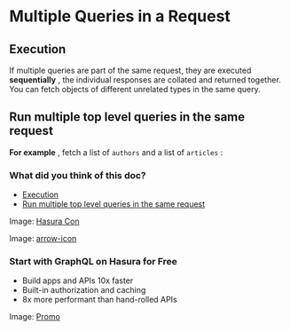 # Multiple Queries in a Request

## Execution​

If multiple queries are part of the same request, they are executed **sequentially** , the individual responses are collated and returned
together. You can fetch objects of different unrelated types in the same
query.

## Run multiple top level queries in the same request​

 **For example** , fetch a list of `authors` and a list of `articles` :

### What did you think of this doc?

- [ Execution ](https://hasura.io/docs/latest/queries/postgres/multiple-queries/#execution)
- [ Run multiple top level queries in the same request ](https://hasura.io/docs/latest/queries/postgres/multiple-queries/#run-multiple-top-level-queries-in-the-same-request)


Image: [ Hasura Con ](https://res.cloudinary.com/dh8fp23nd/image/upload/v1686154570/hasura-con-2023/has-con-light-date_r2a2ud.png)

Image: [ arrow-icon ](https://res.cloudinary.com/dh8fp23nd/image/upload/v1683723549/main-web/chevron-right_ldbi7d.png)

### Start with GraphQL on Hasura for Free

- Build apps and APIs 10x faster
- Built-in authorization and caching
- 8x more performant than hand-rolled APIs


Image: [ Promo ](https://hasura.io/docs/assets/images/hasura-free-ff60e409244e0ea12b5a3045d1a9096b.png)